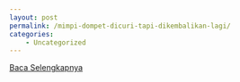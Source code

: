 ```yaml
---
layout: post
permalink: /mimpi-dompet-dicuri-tapi-dikembalikan-lagi/
categories:
    - Uncategorized
---
```


[Baca Selengkapnya](/08)